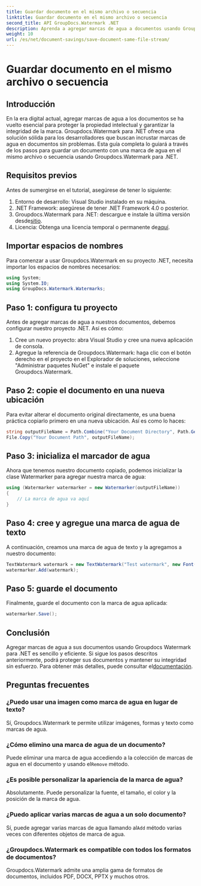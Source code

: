 ```yaml
---
title: Guardar documento en el mismo archivo o secuencia
linktitle: Guardar documento en el mismo archivo o secuencia
second_title: API GroupDocs.Watermark .NET
description: Aprenda a agregar marcas de agua a documentos usando Groupdocs.Watermark para .NET. Esta guía proporciona instrucciones para garantizar la protección e integridad de los documentos.
weight: 10
url: /es/net/document-savings/save-document-same-file-stream/
---
```


# Guardar documento en el mismo archivo o secuencia

## Introducción
En la era digital actual, agregar marcas de agua a los documentos se ha vuelto esencial para proteger la propiedad intelectual y garantizar la integridad de la marca. Groupdocs.Watermark para .NET ofrece una solución sólida para los desarrolladores que buscan incrustar marcas de agua en documentos sin problemas. Esta guía completa lo guiará a través de los pasos para guardar un documento con una marca de agua en el mismo archivo o secuencia usando Groupdocs.Watermark para .NET.
## Requisitos previos
Antes de sumergirse en el tutorial, asegúrese de tener lo siguiente:
1. Entorno de desarrollo: Visual Studio instalado en su máquina.
2. .NET Framework: asegúrese de tener .NET Framework 4.0 o posterior.
3.  Groupdocs.Watermark para .NET: descargue e instale la última versión desde[sitio](https://releases.groupdocs.com/Watermark/net/).
4.  Licencia: Obtenga una licencia temporal o permanente de[aquí](https://purchase.groupdocs.com/temporary-license/).
## Importar espacios de nombres
Para comenzar a usar Groupdocs.Watermark en su proyecto .NET, necesita importar los espacios de nombres necesarios:
```csharp
using System;
using System.IO;
using GroupDocs.Watermark.Watermarks;
```
## Paso 1: configura tu proyecto
Antes de agregar marcas de agua a nuestros documentos, debemos configurar nuestro proyecto .NET. Así es cómo:
1. Cree un nuevo proyecto: abra Visual Studio y cree una nueva aplicación de consola.
2. Agregue la referencia de Groupdocs.Watermark: haga clic con el botón derecho en el proyecto en el Explorador de soluciones, seleccione "Administrar paquetes NuGet" e instale el paquete Groupdocs.Watermark.
## Paso 2: copie el documento en una nueva ubicación
Para evitar alterar el documento original directamente, es una buena práctica copiarlo primero en una nueva ubicación. Así es como lo haces:
```csharp
string outputFileName = Path.Combine("Your Document Directory", Path.GetFileName("Your Document Path"));
File.Copy("Your Document Path", outputFileName);
```
## Paso 3: inicializa el marcador de agua
Ahora que tenemos nuestro documento copiado, podemos inicializar la clase Watermarker para agregar nuestra marca de agua:
```csharp
using (Watermarker watermarker = new Watermarker(outputFileName))
{
    // La marca de agua va aquí
}
```
## Paso 4: cree y agregue una marca de agua de texto
A continuación, creamos una marca de agua de texto y la agregamos a nuestro documento:
```csharp
TextWatermark watermark = new TextWatermark("Test watermark", new Font("Arial", 12));
watermarker.Add(watermark);
```
## Paso 5: guarde el documento
Finalmente, guarde el documento con la marca de agua aplicada:
```csharp
watermarker.Save();
```
## Conclusión
Agregar marcas de agua a sus documentos usando Groupdocs Watermark para .NET es sencillo y eficiente. Si sigue los pasos descritos anteriormente, podrá proteger sus documentos y mantener su integridad sin esfuerzo. Para obtener más detalles, puede consultar el[documentación](https://tutorials.groupdocs.com/Watermark/net/).
## Preguntas frecuentes
### ¿Puedo usar una imagen como marca de agua en lugar de texto?
Sí, Groupdocs.Watermark te permite utilizar imágenes, formas y texto como marcas de agua.
### ¿Cómo elimino una marca de agua de un documento?
 Puede eliminar una marca de agua accediendo a la colección de marcas de agua en el documento y usando el`Remove` método.
### ¿Es posible personalizar la apariencia de la marca de agua?
Absolutamente. Puede personalizar la fuente, el tamaño, el color y la posición de la marca de agua.
### ¿Puedo aplicar varias marcas de agua a un solo documento?
 Sí, puede agregar varias marcas de agua llamando al`Add` método varias veces con diferentes objetos de marca de agua.
### ¿Groupdocs.Watermark es compatible con todos los formatos de documentos?
Groupdocs.Watermark admite una amplia gama de formatos de documentos, incluidos PDF, DOCX, PPTX y muchos otros.
